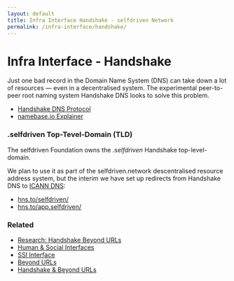 ```yaml
---
layout: default
title: Infra Interface Handshake - selfdriven Network
permalink: /infra-interface/handshake/
---
```


# Infra Interface - Handshake

Just one bad record in the Domain Name System (DNS) can take down a lot of resources — even in a decentralised system. The experimental peer-to-peer root naming system Handshake DNS looks to solve this problem.

- [Handshake DNS Protocol](https://handshake.org/)
- [namebase.io Explainer](https://www.namebase.io/blog/meet-handshake-decentralizing-dns-to-improve-the-security-of-the-internet/)

### .selfdriven Top-Tevel-Domain (TLD)

The selfdriven Foundation owns the *.selfdriven* Handshake top-level-domain.

We plan to use it as part of the selfdriven.network descentralised resource address system, but the interim we have set up redirects from Handshake DNS to [ICANN DNS](https://www.icann.org/resources/pages/dns-2022-09-13-en?utm_source=chatgpt.com):

- [hns.to/selfdriven/](https://hns.to/selfdriven/)
- [hns.to/app.selfdriven/](https://hns.to/app.selfdriven/)

### Related

- [Research: Handshake Beyond URLs](/infra-interface/research/handshake-beyond-urls/)
- [Human & Social Interfaces](/human-social-interfaces/)
- [SSI Interface](/ssi-interface/)
- [Beyond URLs](/infra-interface/research/beyond-urls/)
- [Handshake & Beyond URLs](/infra-interface/research/handshake-beyond-urls/)